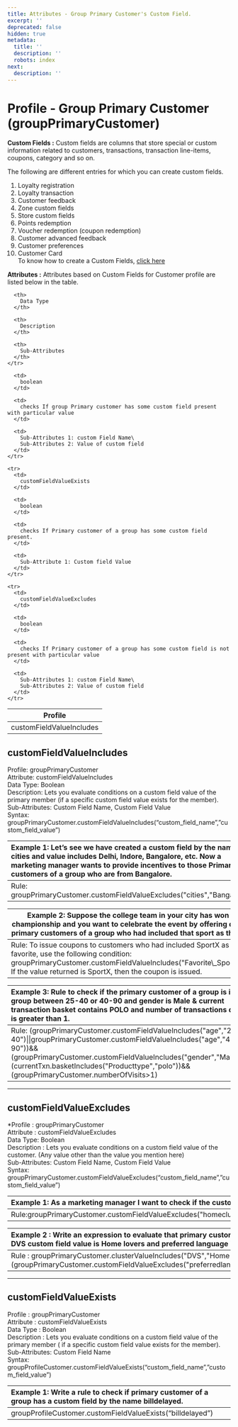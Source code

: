 ```yaml
---
title: Attributes - Group Primary Customer's Custom Field.
excerpt: ''
deprecated: false
hidden: true
metadata:
  title: ''
  description: ''
  robots: index
next:
  description: ''
---
```

# Profile - Group Primary Customer (groupPrimaryCustomer)

**Custom Fields :** Custom fields are columns that store special or custom information related to customers, transactions, transaction line-items, coupons, category and so on. 

The following are different entries for which you can create custom fields.

1. Loyalty registration
2. Loyalty transaction
3. Customer feedback
4. Zone custom fields
5. Store custom fields
6. Points redemption
7. Voucher redemption (coupon redemption)
8. Customer advanced feedback
9. Customer preferences
10. Customer Card\
    To know how to create a Custom Fields, [click here](https://docs.capillarytech.com/docs/data-fields#create-new-custom-fields)

**Attributes :** Attributes based on Custom Fields for Customer profile are listed below in the table.

<Table align={["left","left","left","left"]}>
  <thead>
    <tr>
      <th>
        Profile
      </th>

      <th>
        Data Type
      </th>

      <th>
        Description
      </th>

      <th>
        Sub-Attributes
      </th>
    </tr>
  </thead>

  <tbody>
    <tr>
      <td>
        customFieldValueIncludes
      </td>

      <td>
        boolean
      </td>

      <td>
        checks If group Primary customer has some custom field present with particular value
      </td>

      <td>
        Sub-Attributes 1: custom Field Name\
        Sub-Attributes 2: Value of custom field
      </td>
    </tr>

    <tr>
      <td>
        customFieldValueExists
      </td>

      <td>
        boolean
      </td>

      <td>
        checks If Primary customer of a group has some custom field present.
      </td>

      <td>
        Sub-Attribute 1: Custom field Value
      </td>
    </tr>

    <tr>
      <td>
        customFieldValueExcludes
      </td>

      <td>
        boolean
      </td>

      <td>
        checks If Primary customer of a group has some custom field is not present with particular value
      </td>

      <td>
        Sub-Attributes 1: custom Field Name\
        Sub-Attributes 2: Value of custom field
      </td>
    </tr>
  </tbody>
</Table>

## **customFieldValueIncludes**

Profile: groupPrimaryCustomer\
Attribute: customFieldValueIncludes\
Data Type: Boolean\
Description: Lets you evaluate conditions on a custom field value of the primary member (if a specific custom field value exists for the member).\
Sub-Attributes: Custom Field Name, Custom Field Value\
Syntax: groupPrimaryCustomer.customFieldValueIncludes(“custom\_field\_name”,”custom\_field\_value”)

| Example 1: Let’s see we have created a custom field by the name of cities and value includes Delhi, Indore, Bangalore, etc. Now a marketing manager wants to provide incentives to those Primary customers of a group who are from Bangalore. |
| :-------------------------------------------------------------------------------------------------------------------------------------------------------------------------------------------------------------------------------------------- |
| Rule: groupPrimaryCustomer.customFieldValueExcludes("cities","Bangalore")                                                                                                                                                                     |

<Table align={["left"]}>
  <thead>
    <tr>
      <th>
        Example 2: Suppose the college team in your city has won a major championship and you want to celebrate the event by offering discounts to primary customers of a group who had included that sport as their favorite.
      </th>
    </tr>
  </thead>

  <tbody>
    <tr>
      <td>
        Rule: To issue coupons to customers who had included SportX as their favorite, use the following condition:
        groupPrimaryCustomer.customFieldValueIncludes("Favorite\_Sport","SportX")
        If the value returned is SportX, then the coupon is issued.
      </td>
    </tr>
  </tbody>
</Table>

| Example 3: Rule to check if the primary customer of a group is in age group between 25-40 or 40-90 and gender is Male & current transaction basket contains POLO and number of transactions done is greater than 1.                                                                                |
| :------------------------------------------------------------------------------------------------------------------------------------------------------------------------------------------------------------------------------------------------------------------------------------------------- |
| Rule: (groupPrimaryCustomer.customFieldValueIncludes("age","25-40")\|\|groupPrimaryCustomer.customFieldValueIncludes("age","40-90"))&&(groupPrimaryCustomer.customFieldValueIncludes("gender","Male"))&&(currentTxn.basketIncludes("Producttype","polo"))&&(groupPrimaryCustomer.numberOfVisits>1) |

***

## **customFieldValueExcludes**

\*Profile : groupPrimaryCustomer\
Attribute : customFieldValueExcludes\
Data Type: Boolean\
Description : Lets you evaluate conditions on a custom field value of the customer. (Any value other than the value you mention here)\
Sub-Attributes: Custom Field Name, Custom Field Value\
Syntax: groupPrimaryCustomer.customFieldValueExcludes(“custom\_field\_name”,”custom\_field\_value”)

| Example 1: As a marketing manager I want to check if the customer is from homeclub\_number and value 12 or 11.                                        |
| :---------------------------------------------------------------------------------------------------------------------------------------------------- |
| Rule:groupPrimaryCustomer.customFieldValueExcludes("homeclub\_number","12")\|\|groupPrimaryCustomer.customFieldValueExcludes("homeclub\_number","11") |

| Example 2 : Write an expression to evaluate that primary customer of a group, DVS custom field value is Home lovers and preferred language is not Arabic. |
| :-------------------------------------------------------------------------------------------------------------------------------------------------------- |
| Rule : groupPrimaryCustomer.clusterValueIncludes("DVS","Home Lovers")&&(groupPrimaryCustomer.customFieldValueExcludes("preferredlanguage","Arabic"))      |

***

## **customFieldValueExists**

Profile : groupPrimaryCustomer\
Attribute : customFieldValueExists\
Data Type : Boolean\
Description : Lets you evaluate conditions on a custom field value of the primary member ( if a specific custom field value exists for the member).\
Sub-Attributes: Custom Field Name\
Syntax: groupProfileCustomer.customFieldValueExists(“custom\_field\_name”,”custom\_field\_value”)

| Example 1: Write a rule to check if primary customer of a group has a custom field by the name billdelayed. |
| :---------------------------------------------------------------------------------------------------------- |
| groupProfileCustomer.customFieldValueExists(“billdelayed”)                                                  |
